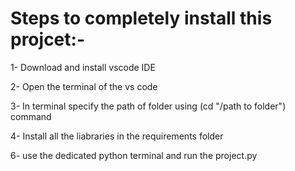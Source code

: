 # Steps to completely install this projcet:-

1- Download and install vscode IDE

2- Open the terminal of the vs code

3- In terminal specify the path of folder using (cd "/path to folder") command

4- Install all the liabraries in the requirements folder

6- use the dedicated python terminal and run the project.py
